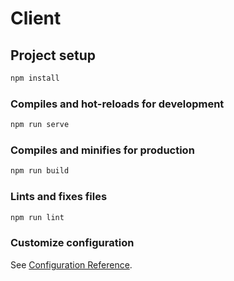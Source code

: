 # Client

## Project setup

```powershell
npm install
```

### Compiles and hot-reloads for development

```powershell
npm run serve
```

### Compiles and minifies for production

```powershell
npm run build
```

### Lints and fixes files

```powershell
npm run lint
```

### Customize configuration

See [Configuration Reference](https://cli.vuejs.org/config/).
